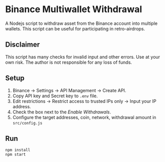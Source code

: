 # Binance Multiwallet Withdrawal

A Nodejs script to withdraw asset from the Binance account into multiple wallets. This script can be useful for participating in retro-airdrops.

## Disclaimer

This script has many checks for invalid input and other errors. Use at your own risk. The author is not responsible for any loss of funds.

## Setup

1. Binance -> Settings -> API Management -> Create API.
2. Copy API key and Secret key to `.env` file.
4. Edit restrictions -> Restrict access to trusted IPs only -> Input your IP address.
6. Сheck the box next to the _Enable Withdrawals_.
7. Configure the target addresses, coin, network, withdrawal amount in `src/config.js`

## Run

```
npm install
npm start
```
